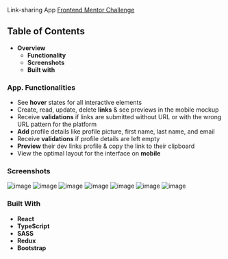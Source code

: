 Link-sharing App [Frontend Mentor Challenge](https://www.frontendmentor.io/challenges/linksharing-app-Fbt7yweGsT)
## Table of Contents
* <strong>Overview</strong>
    * <strong>Functionality</strong>
    * <strong>Screenshots</strong>
    * <strong>Built with</strong>
### App. Functionalities
* See <strong>hover</strong> states for all interactive elements
* Create, read, update, delete <strong>links</strong> & see previews in the mobile mockup
* Receive <strong>validations</strong> if links are submitted without URL or with the wrong URL pattern for the platform
* <strong>Add</strong> profile details like profile picture, first name, last name, and email
* Receive <strong>validations</strong> if profile details are left empty
* <strong>Preview</strong> their dev links profile & copy the link to their clipboard
* View the optimal layout for the interface on <strong>mobile</strong>
### Screenshots
![image](https://github.com/JurgenMik/LinkSharingApp/assets/89903354/ddd8ceda-639c-4b03-be30-e3eedbff7770)
![image](https://github.com/JurgenMik/LinkSharingApp/assets/89903354/e84da2e1-8aad-4682-a3a5-e8759ed0f75e)
![image](https://github.com/JurgenMik/LinkSharingApp/assets/89903354/20839519-ffa8-4e35-831e-1a819e7519b9)
![image](https://github.com/JurgenMik/LinkSharingApp/assets/89903354/62bcf3b2-6d4b-4259-b356-c41188f01d5b)
![image](https://github.com/JurgenMik/LinkSharingApp/assets/89903354/c66b9627-ca4e-4c7a-8585-aa0e8f7edeaa)
![image](https://github.com/JurgenMik/LinkSharingApp/assets/89903354/a58600bc-1203-4d56-a535-d52745007236)
![image](https://github.com/JurgenMik/LinkSharingApp/assets/89903354/3e61819f-e5cc-467d-9a92-6aa3f8bd2225)
### Built With
* <strong>React</strong>
* <strong>TypeScript</strong>
* <strong>SASS</strong>
* <strong>Redux</strong>
* <strong>Bootstrap</strong>
